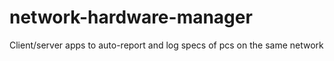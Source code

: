 # network-hardware-manager
Client/server apps to auto-report and log specs of pcs on the same network
